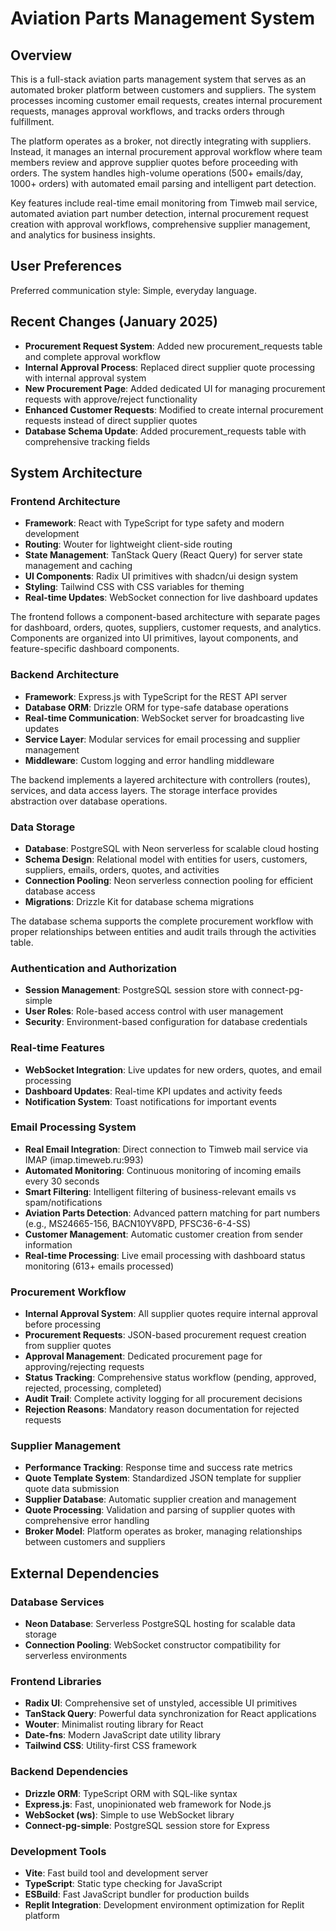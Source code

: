 # Aviation Parts Management System

## Overview

This is a full-stack aviation parts management system that serves as an automated broker platform between customers and suppliers. The system processes incoming customer email requests, creates internal procurement requests, manages approval workflows, and tracks orders through fulfillment.

The platform operates as a broker, not directly integrating with suppliers. Instead, it manages an internal procurement approval workflow where team members review and approve supplier quotes before proceeding with orders. The system handles high-volume operations (500+ emails/day, 1000+ orders) with automated email parsing and intelligent part detection.

Key features include real-time email monitoring from Timweb mail service, automated aviation part number detection, internal procurement request creation with approval workflows, comprehensive supplier management, and analytics for business insights.

## User Preferences

Preferred communication style: Simple, everyday language.

## Recent Changes (January 2025)

- **Procurement Request System**: Added new procurement_requests table and complete approval workflow
- **Internal Approval Process**: Replaced direct supplier quote processing with internal approval system
- **New Procurement Page**: Added dedicated UI for managing procurement requests with approve/reject functionality
- **Enhanced Customer Requests**: Modified to create internal procurement requests instead of direct supplier quotes
- **Database Schema Update**: Added procurement_requests table with comprehensive tracking fields

## System Architecture

### Frontend Architecture
- **Framework**: React with TypeScript for type safety and modern development
- **Routing**: Wouter for lightweight client-side routing
- **State Management**: TanStack Query (React Query) for server state management and caching
- **UI Components**: Radix UI primitives with shadcn/ui design system
- **Styling**: Tailwind CSS with CSS variables for theming
- **Real-time Updates**: WebSocket connection for live dashboard updates

The frontend follows a component-based architecture with separate pages for dashboard, orders, quotes, suppliers, customer requests, and analytics. Components are organized into UI primitives, layout components, and feature-specific dashboard components.

### Backend Architecture
- **Framework**: Express.js with TypeScript for the REST API server
- **Database ORM**: Drizzle ORM for type-safe database operations
- **Real-time Communication**: WebSocket server for broadcasting live updates
- **Service Layer**: Modular services for email processing and supplier management
- **Middleware**: Custom logging and error handling middleware

The backend implements a layered architecture with controllers (routes), services, and data access layers. The storage interface provides abstraction over database operations.

### Data Storage
- **Database**: PostgreSQL with Neon serverless for scalable cloud hosting
- **Schema Design**: Relational model with entities for users, customers, suppliers, emails, orders, quotes, and activities
- **Connection Pooling**: Neon serverless connection pooling for efficient database access
- **Migrations**: Drizzle Kit for database schema migrations

The database schema supports the complete procurement workflow with proper relationships between entities and audit trails through the activities table.

### Authentication and Authorization
- **Session Management**: PostgreSQL session store with connect-pg-simple
- **User Roles**: Role-based access control with user management
- **Security**: Environment-based configuration for database credentials

### Real-time Features
- **WebSocket Integration**: Live updates for new orders, quotes, and email processing
- **Dashboard Updates**: Real-time KPI updates and activity feeds
- **Notification System**: Toast notifications for important events

### Email Processing System
- **Real Email Integration**: Direct connection to Timweb mail service via IMAP (imap.timeweb.ru:993)
- **Automated Monitoring**: Continuous monitoring of incoming emails every 30 seconds
- **Smart Filtering**: Intelligent filtering of business-relevant emails vs spam/notifications
- **Aviation Parts Detection**: Advanced pattern matching for part numbers (e.g., MS24665-156, BACN10YV8PD, PFSC36-6-4-SS)
- **Customer Management**: Automatic customer creation from sender information
- **Real-time Processing**: Live email processing with dashboard status monitoring (613+ emails processed)

### Procurement Workflow
- **Internal Approval System**: All supplier quotes require internal approval before processing
- **Procurement Requests**: JSON-based procurement request creation from supplier quotes
- **Approval Management**: Dedicated procurement page for approving/rejecting requests
- **Status Tracking**: Comprehensive status workflow (pending, approved, rejected, processing, completed)
- **Audit Trail**: Complete activity logging for all procurement decisions
- **Rejection Reasons**: Mandatory reason documentation for rejected requests

### Supplier Management
- **Performance Tracking**: Response time and success rate metrics
- **Quote Template System**: Standardized JSON template for supplier quote data submission
- **Supplier Database**: Automatic supplier creation and management
- **Quote Processing**: Validation and parsing of supplier quotes with comprehensive error handling
- **Broker Model**: Platform operates as broker, managing relationships between customers and suppliers

## External Dependencies

### Database Services
- **Neon Database**: Serverless PostgreSQL hosting for scalable data storage
- **Connection Pooling**: WebSocket constructor compatibility for serverless environments

### Frontend Libraries
- **Radix UI**: Comprehensive set of unstyled, accessible UI primitives
- **TanStack Query**: Powerful data synchronization for React applications
- **Wouter**: Minimalist routing library for React
- **Date-fns**: Modern JavaScript date utility library
- **Tailwind CSS**: Utility-first CSS framework

### Backend Dependencies
- **Drizzle ORM**: TypeScript ORM with SQL-like syntax
- **Express.js**: Fast, unopinionated web framework for Node.js
- **WebSocket (ws)**: Simple to use WebSocket library
- **Connect-pg-simple**: PostgreSQL session store for Express

### Development Tools
- **Vite**: Fast build tool and development server
- **TypeScript**: Static type checking for JavaScript
- **ESBuild**: Fast JavaScript bundler for production builds
- **Replit Integration**: Development environment optimization for Replit platform
